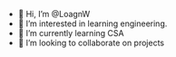 - 👋 Hi, I’m @LoagnW
- 👀 I’m interested in learning engineering.
- 🌱 I’m currently learning CSA
- 💞️ I’m looking to collaborate on projects


<!---
LoagnW/LoagnW is a ✨ special ✨ repository because its `README.md` (this file) appears on your GitHub profile.
You can click the Preview link to take a look at your changes.
--->

